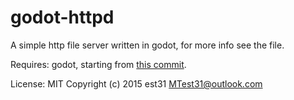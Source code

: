 # godot-httpd

A simple http file server written in godot, for more info see the file.

Requires: godot, starting from [this commit](https://github.com/okamstudio/godot/commit/efbe877005295995c6c24659d75800616e5da945).

License: MIT
Copyright (c) 2015 est31 <MTest31@outlook.com>
